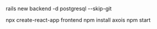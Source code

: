 rails new backend -d postgresql --skip-git

npx create-react-app frontend
npm install axois
npm start
